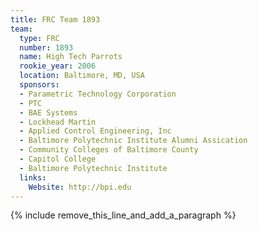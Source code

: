 ```yaml
---
title: FRC Team 1893
team:
  type: FRC
  number: 1893
  name: High Tech Parrots
  rookie_year: 2006
  location: Baltimore, MD, USA
  sponsors:
  - Parametric Technology Corporation
  - PTC
  - BAE Systems
  - Lockhead Martin
  - Applied Control Engineering, Inc
  - Baltimore Polytechnic Institute Alumni Assication
  - Community Colleges of Baltimore County
  - Capitol College
  - Baltimore Polytechnic Institute
  links:
    Website: http://bpi.edu
---
```


{% include remove_this_line_and_add_a_paragraph %}